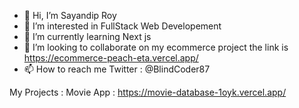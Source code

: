 - 👋 Hi, I’m Sayandip Roy
- 👀 I’m interested in FullStack Web Developement
- 🌱 I’m currently learning Next js
- 💞️ I’m looking to collaborate on my ecommerce project the link is https://ecommerce-peach-eta.vercel.app/
- 📫 How to reach me Twitter : @BlindCoder87

My Projects : 
Movie App : https://movie-database-1oyk.vercel.app/

<!---
shogun444/shogun444 is a ✨ special ✨ repository because its `README.md` (this file) appears on your GitHub profile.
You can click the Preview link to take a look at your changes.
--->
